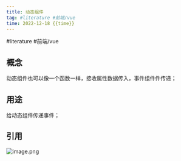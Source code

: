 ```yaml
---
title: 动态组件
tag: #literature #前端/vue 
time: 2022-12-18 {{time}}
---
```

#literature #前端/vue 
## 概念

动态组件也可以像一个函数一样，接收属性数据传入，事件组件件传递；


## 用途

给动态组件传递事件；

## 引用

![image.png](https://finzulpic.oss-cn-hangzhou.aliyuncs.com/20221218151935.png)







